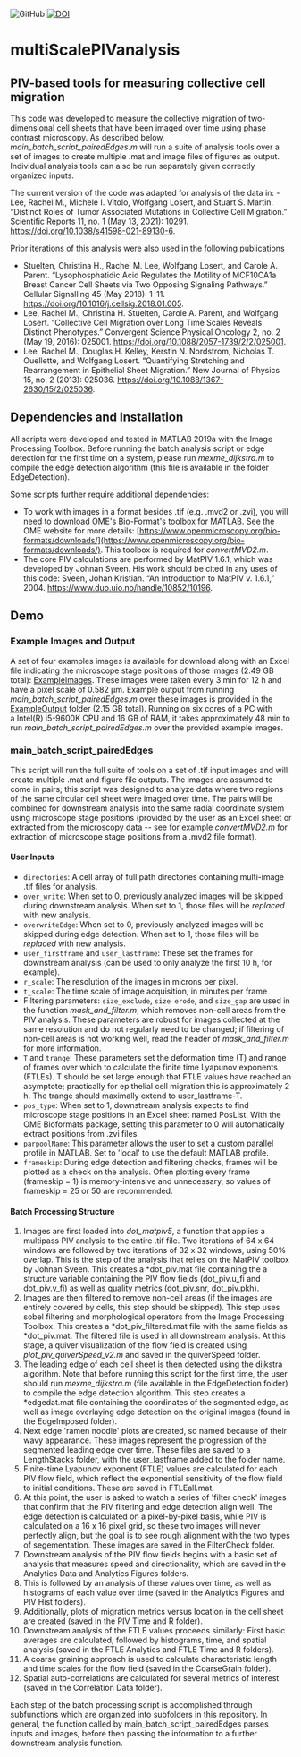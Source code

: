 ![GitHub](https://img.shields.io/github/license/ScientistRachel/multiScalePIVanalysis) [![DOI](https://zenodo.org/badge/346837427.svg)](https://zenodo.org/badge/latestdoi/346837427)

# multiScalePIVanalysis
## PIV-based tools for measuring collective cell migration

This code was developed to measure the collective migration of two-dimensional cell sheets that have been imaged over time using phase contrast microscopy.  As described below, _main_batch_script_pairedEdges.m_ will run a suite of analysis tools over a set of images to create multiple .mat and image files of figures as output.  Individual analysis tools can also be run separately given correctly organized inputs.

The current version of the code was adapted for analysis of the data in:
-Lee, Rachel M., Michele I. Vitolo, Wolfgang Losert, and Stuart S. Martin. “Distinct Roles of Tumor Associated Mutations in Collective Cell Migration.” Scientific Reports 11, no. 1 (May 13, 2021): 10291. https://doi.org/10.1038/s41598-021-89130-6.

Prior iterations of this analysis were also used in the following publications
- Stuelten, Christina H., Rachel M. Lee, Wolfgang Losert, and Carole A. Parent. “Lysophosphatidic Acid Regulates the Motility of MCF10CA1a Breast Cancer Cell Sheets via Two Opposing Signaling Pathways.” Cellular Signalling 45 (May 2018): 1–11. https://doi.org/10.1016/j.cellsig.2018.01.005.
- Lee, Rachel M., Christina H. Stuelten, Carole A. Parent, and Wolfgang Losert. “Collective Cell Migration over Long Time Scales Reveals Distinct Phenotypes.” Convergent Science Physical Oncology 2, no. 2 (May 19, 2016): 025001. https://doi.org/10.1088/2057-1739/2/2/025001.
- Lee, Rachel M., Douglas H. Kelley, Kerstin N. Nordstrom, Nicholas T. Ouellette, and Wolfgang Losert. “Quantifying Stretching and Rearrangement in Epithelial Sheet Migration.” New Journal of Physics 15, no. 2 (2013): 025036. https://doi.org/10.1088/1367-2630/15/2/025036.

## Dependencies and Installation
All scripts were developed and tested in MATLAB 2019a with the Image Processing Toolbox.  Before running the batch analysis script or edge detection for the first time on a system, please run _mexme_dijkstra.m_ to compile the edge detection algorithm (this file is available in the folder EdgeDetection). 

Some scripts further require additional dependencies:
- To work with images in a format besides .tif (e.g. .mvd2 or .zvi), you will need to download OME's Bio-Format's toolbox for MATLAB.  See the OME website for more details: [https://www.openmicroscopy.org/bio-formats/downloads/](https://www.openmicroscopy.org/bio-formats/downloads/).  This toolbox is required for _convertMVD2.m_.
- The core PIV calculations are performed by MatPIV 1.6.1, which was developed by Johnan Sveen. His work should be cited in any uses of this code: Sveen, Johan Kristian. “An Introduction to MatPIV v. 1.6.1,” 2004. https://www.duo.uio.no/handle/10852/10196.

## Demo

### Example Images and Output
A set of four examples images is available for download along with an Excel file indicating the microscope stage positions of those images (2.49 GB total): [ExampleImages](https://drive.google.com/drive/folders/1LdO4W2dw7qUMEHlDFs0smVRgTt2Wx2rG?usp=sharing).  These images were taken every 3 min for 12 h and have a pixel scale of 0.582 μm. Example output from running _main_batch_script_pairedEdges.m_ over these images is provided in the [ExampleOutput](https://drive.google.com/drive/folders/1y86h-95zrj-62u4K3dSNmjIOwVE8yPjH?usp=sharing) folder (2.15 GB total).  Running on six cores of a PC with a Intel(R) i5-9600K CPU and 16 GB of RAM, it takes approximately 48 min to run _main_batch_script_pairedEdges.m_ over the provided example images.

### main_batch_script_pairedEdges
This script will run the full suite of tools on a set of .tif input images and will create multiple .mat and figure file outputs.  The images are assumed to come in pairs; this script was designed to analyze data where two regions of the same circular cell sheet were imaged over time.  The pairs will be combined for downstream analysis into the same radial coordinate system using microscope stage positions (provided by the user as an Excel sheet or extracted from the microscopy data -- see for example _convertMVD2.m_ for extraction of microscope stage positions from a .mvd2 file format).

#### User Inputs
- `directories`: A cell array of full path directories containing multi-image .tif files for analysis.
- `over_write`: When set to 0, previously analyzed images will be skipped during downstream analysis. When set to 1, those files will be *replaced* with new analysis.
- `overwriteEdge`: When set to 0, previously analyzed images will be skipped during edge detection. When set to 1, those files will be *replaced* with new analysis.
- `user_firstframe` and `user_lastframe`: These set the frames for downstream analysis (can be used to only analyze the first 10 h, for example).
- `r_scale`: The resolution of the images in microns per pixel.
- `t_scale`: The time scale of image acquisition, in minutes per frame
- Filtering parameters: `size_exclude`, `size erode`, and `size_gap` are used in the function _mask_and_filter.m_, which removes non-cell areas from the PIV analysis.  These parameters are robust for images collected at the same resolution and do not regularly need to be changed; if filtering of non-cell areas is not working well, read the header of _mask_and_filter.m_ for more information.
- `T` and `trange`: These parameters set the deformation time (T) and range of frames over which to calculate the finite time Lyapunov exponents (FTLEs).  T should be set large enough that FTLE values have reached an asymptote; practically for epithelial cell migration this is approximately 2 h.  The trange should maximally extend to user_lastframe-T.
- `pos_type`: When set to 1, downstream analysis expects to find microscope stage positions in an Excel sheet named PosList.  With the OME Bioformats package, setting this parameter to 0 will automatically extract positions from .zvi files.
- `parpoolName`: This parameter allows the user to set a custom parallel profile in  MATLAB.  Set to 'local' to use the default MATLAB profile.
- `frameskip`: During edge detection and filtering checks, frames will be plotted as a check on the analysis.  Often plotting every frame (frameskip = 1) is memory-intensive and unnecessary, so values of frameskip = 25 or 50 are recommended.

#### Batch Processing Structure
1. Images are first loaded into _dot_matpiv5_, a function that applies a multipass PIV analysis to the entire .tif file.  Two iterations of 64 x 64 windows are followed by two iterations of 32 x 32 windows, using 50% overlap.  This is the step of the analysis that relies on the MatPIV toolbox by Johnan Sveen.  This creates a \*dot_piv.mat file containing the a structure variable containing the PIV flow fields (dot_piv.u_fi and dot_piv.v_fi) as well as quality metrics (dot_piv.snr, dot_piv.pkh).
2. Images are then filtered to remove non-cell areas (if the images are entirely covered by cells, this step should be skipped).  This step uses sobel filtering and morphological operators from the Image Processing Toolbox. This creates a \*dot_piv_filtered.mat file with the same fields as \*dot_piv.mat.  The filtered file is used in all downstream analysis.  At this stage, a quiver visualization of the flow field is created using _plot_piv_quiverSpeed_v2.m_ and saved in the quiverSpeed folder.
3. The leading edge of each cell sheet is then detected using the dijkstra algorithm.  Note that before running this script for the first time, the user should run _mexme_dijkstra.m_ (file available in the EdgeDetection folder) to compile the edge detection algorithm. This step creates a \*edgedat.mat file containing the coordinates of the segmented edge, as well as image overlaying edge detection on the original images (found in the EdgeImposed folder).
4. Next edge 'ramen noodle' plots are created, so named because of their wavy appearance.  These images represent the progression of the segmented leading edge over time.  These files are saved to a LengthStacks folder, with the user_lastframe added to the folder name.
5. Finite-time Lyapunov exponent (FTLE) values are calculated for each PIV flow field, which reflect the exponential sensitivity of the flow field to initial conditions.  These are saved in FTLEall.mat.
6. At this point, the user is asked to watch a series of 'filter check' images that confirm that the PIV filtering and edge detection align well.  The edge detection is calculated on a pixel-by-pixel basis, while PIV is calculated on a 16 x 16 pixel grid, so these two images will never perfectly align, but the goal is to see rough alignment with the two types of segementation.  These images are saved in the FilterCheck folder.
7. Downstream analysis of the PIV flow fields begins with a basic set of analysis that measures speed and directionality, which are saved in the Analytics Data and Analytics Figures folders.
8. This is followed by an analysis of these values over time, as well as histograms of each value over time (saved in the Analytics Figures and PIV Hist folders).
9. Additionally, plots of migration metrics versus location in the cell sheet are created (saved in the PIV Time and R folder).
10. Downstream analysis of the FTLE values proceeds similarly: First basic averages are calculated, followed by histograms, time, and spatial analysis (saved in the FTLE Analytics and FTLE Time and R folders).
11. A coarse graining approach is used to calculate characteristic length and time scales for the flow field (saved in the CoarseGrain folder).
12. Spatial auto-correlations are calculated for several metrics of interest (saved in the Correlation Data folder).

Each step of the batch processing script is accomplished through subfunctions which are organized into subfolders in this repository.  In general, the function called by main_batch_script_pairedEdges parses inputs and images, before then passing the information to a further downstream analysis function.
